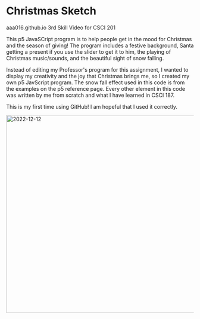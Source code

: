 # Christmas Sketch

aaa016.github.io
3rd Skill Video for CSCI 201

This p5 JavaSCript program is to help people get in the mood for Christmas and the season of giving!  The program includes a festive background, Santa getting a present if you use the slider to get it to him, the playing of Christmas music/sounds, and the beautiful sight of snow falling.

Instead of editing my Professor's program for this assignment, I wanted to display my creativity and the joy that Christmas brings me, so I created my own p5 JavScript program.  The snow fall effect used in this code is from the examples on the p5 reference page.  Every other element in this code was written by me from scratch and what I have learned in CSCI 187.  

This is my first time using GitHub! I am hopeful that I used it correctly.

<img width="530" alt="2022-12-12" src="https://user-images.githubusercontent.com/120137132/207154727-31e79ad9-8017-491b-afe0-299f306fdeef.png">

